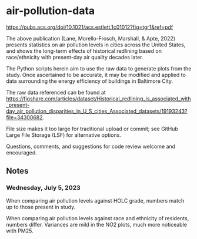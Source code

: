 # air-pollution-data
https://pubs.acs.org/doi/10.1021/acs.estlett.1c01012?fig=tgr1&ref=pdf

The above publication (Lane, Morello-Frosch, Marshall, & Apte, 2022) presents
statistics on air pollution levels in cities across the United States, and
shows the long-term effects of historical redlining based on race/ethnicity
with present-day air quality decades later.

The Python scripts herein aim to use the raw data to generate plots from the
study. Once ascertained to be accurate, it may be modified and applied to data
surrounding the energy efficiency of buildings in Baltimore City.

The raw data referenced can be found at
https://figshare.com/articles/dataset/Historical_redlining_is_associated_with_present-day_air_pollution_disparities_in_U_S_cities_Associated_datasets/19193243?file=34300682.

File size makes it too large for traditional upload or commit; see GitHub
Large File Storage (LSF) for alternative options.

Questions, comments, and suggestions for code review welcome and encouraged.

## Notes

### Wednesday, July 5, 2023

When comparing air pollution levels against HOLC grade, numbers match up to
those present in study.

When comparing air pollution levels against race and ethnicity of residents,
numbers differ. Variances are mild in the NO2 plots, much more noticeable with
PM25.
